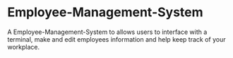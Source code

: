 # Employee-Management-System
A Employee-Management-System to allows users to interface with a terminal, make and edit employees information and help keep track of your workplace.
